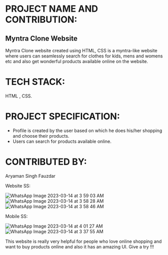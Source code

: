 # PROJECT NAME AND CONTRIBUTION:

## Myntra Clone Website

Myntra Clone website created using HTML, CSS is a myntra-like website where users can seamlessly search for clothes for kids, mens and womens etc and also get wonderful products available online on the website.

# TECH STACK:

HTML , CSS.

# PROJECT SPECIFICATION:

- Profile is created by the user based on which he does his/her shopping and choose their products.
- Users can search for products available online.

# CONTRIBUTED BY:

Aryaman Singh Fauzdar

Website SS:

![WhatsApp Image 2023-03-14 at 3 59 03 AM](https://user-images.githubusercontent.com/91802408/224846917-c86d7784-c324-4f27-996b-8b77b036b5a0.jpeg)
![WhatsApp Image 2023-03-14 at 3 58 28 AM](https://user-images.githubusercontent.com/91802408/224846926-e85810e7-9a1b-4d28-9556-ac64a67a3cad.jpeg)
![WhatsApp Image 2023-03-14 at 3 58 46 AM](https://user-images.githubusercontent.com/91802408/224846928-cca8714c-c310-4ddf-a480-9ce37fcd690a.jpeg)

Mobile SS:

![WhatsApp Image 2023-03-14 at 4 01 27 AM](https://user-images.githubusercontent.com/91802408/224847150-fa01f881-a440-4e95-8a80-ba7ffcfee715.jpeg)
![WhatsApp Image 2023-03-14 at 3 37 55 AM](https://user-images.githubusercontent.com/91802408/224847156-ccd19279-0623-4d58-b896-85fbab004d2c.jpeg)

This website is really very helpful for people who love online shopping and want to buy products online and also it has an amazing UI. Give a try !!!
